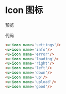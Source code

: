# Icon 图标


预览

<ClientOnly>
<u-icon name='settings'/>
<u-icon name='info'/>
<u-icon name='error'/>
<u-icon name='loading'/>
<u-icon name='right'/>
<u-icon name='left'/>
<u-icon name='down'/>
<u-icon name='upload'/>
<u-icon name='good'/>
</ClientOnly>

代码
``` html
<u-icon name='settings'/>
<u-icon name='info'/>
<u-icon name='error'/>
<u-icon name='loading'/>
<u-icon name='right'/>
<u-icon name='left'/>
<u-icon name='down'/>
<u-icon name='up'/>
<u-icon name='upload'/>
<u-icon name='good'/>
```